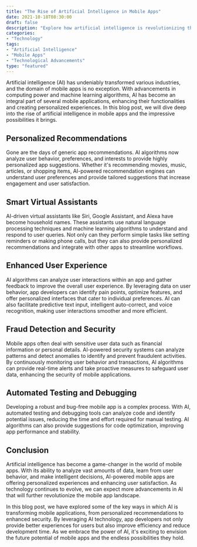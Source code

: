 ```yaml
---
title: "The Rise of Artificial Intelligence in Mobile Apps"
date: 2021-10-18T08:30:00
draft: false
description: "Explore how artificial intelligence is revolutionizing the world of mobile apps."
categories:
- "Technology"
tags:
- "Artificial Intelligence"
- "Mobile Apps"
- "Technological Advancements"
type: "featured"
---
```


Artificial intelligence (AI) has undeniably transformed various industries, and the domain of mobile apps is no exception. With advancements in computing power and machine learning algorithms, AI has become an integral part of several mobile applications, enhancing their functionalities and creating personalized experiences. In this blog post, we will dive deep into the rise of artificial intelligence in mobile apps and the impressive possibilities it brings.

## Personalized Recommendations

Gone are the days of generic app recommendations. AI algorithms now analyze user behavior, preferences, and interests to provide highly personalized app suggestions. Whether it's recommending movies, music, articles, or shopping items, AI-powered recommendation engines can understand user preferences and provide tailored suggestions that increase engagement and user satisfaction.

## Smart Virtual Assistants

AI-driven virtual assistants like Siri, Google Assistant, and Alexa have become household names. These assistants use natural language processing techniques and machine learning algorithms to understand and respond to user queries. Not only can they perform simple tasks like setting reminders or making phone calls, but they can also provide personalized recommendations and integrate with other apps to streamline workflows.

## Enhanced User Experience

AI algorithms can analyze user interactions within an app and gather feedback to improve the overall user experience. By leveraging data on user behavior, app developers can identify pain points, optimize features, and offer personalized interfaces that cater to individual preferences. AI can also facilitate predictive text input, intelligent auto-correct, and voice recognition, making user interactions smoother and more efficient.

## Fraud Detection and Security

Mobile apps often deal with sensitive user data such as financial information or personal details. AI-powered security systems can analyze patterns and detect anomalies to identify and prevent fraudulent activities. By continuously monitoring user behavior and transactions, AI algorithms can provide real-time alerts and take proactive measures to safeguard user data, enhancing the security of mobile applications.

## Automated Testing and Debugging

Developing a robust and bug-free mobile app is a complex process. With AI, automated testing and debugging tools can analyze code and identify potential issues, reducing the time and effort required for manual testing. AI algorithms can also provide suggestions for code optimization, improving app performance and stability.

## Conclusion

Artificial intelligence has become a game-changer in the world of mobile apps. With its ability to analyze vast amounts of data, learn from user behavior, and make intelligent decisions, AI-powered mobile apps are offering personalized experiences and enhancing user satisfaction. As technology continues to evolve, we can expect more advancements in AI that will further revolutionize the mobile app landscape.

In this blog post, we have explored some of the key ways in which AI is transforming mobile applications, from personalized recommendations to enhanced security. By leveraging AI technology, app developers not only provide better experiences for users but also improve efficiency and reduce development time. As we embrace the power of AI, it's exciting to envision the future potential of mobile apps and the endless possibilities they hold.
